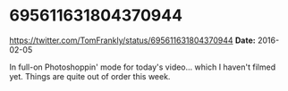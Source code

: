 # 695611631804370944
https://twitter.com/TomFrankly/status/695611631804370944
**Date:** 2016-02-05

In full-on Photoshoppin' mode for today's video... which I haven't filmed yet. Things are quite out of order this week.
